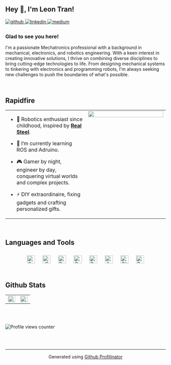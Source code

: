 ## Hey 👋, I'm Leon Tran!  
  

<a href="https://github.com/leontran44" target="_blank">
<img src=https://img.shields.io/badge/github-%2324292e.svg?&style=for-the-badge&logo=github&logoColor=white alt=github style="margin-bottom: 5px;" />
</a>
<a href="https://linkedin.com/in/hoangqtran" target="_blank">
<img src=https://img.shields.io/badge/linkedin-%231E77B5.svg?&style=for-the-badge&logo=linkedin&logoColor=white alt=linkedin style="margin-bottom: 5px;" />
</a>
<a href="https://medium.com/leontran44" target="_blank">
<img src=https://img.shields.io/badge/medium-%23292929.svg?&style=for-the-badge&logo=medium&logoColor=white alt=medium style="margin-bottom: 5px;" />
</a>  
  



### Glad to see you here!  
I'm a passionate Mechatronics professional with a background in mechanical, electronics, and robotics engineering. With a keen interest in creating innovative solutions, I thrive on combining diverse disciplines to bring cutting-edge technologies to life. From designing mechanical systems to tinkering with electronics and programming robots, I'm always seeking new challenges to push the boundaries of what's possible.   
  

<br/>  


## Rapidfire  
<table><tr><td valign="top" width="50%">

- 🔭 Robotics enthusiast since childhood, inspired by [**Real Steel**](https://www.imdb.com/title/tt0433035/).  
  

- 🌱 I’m currently learning ROS and Adruino.  
  

- 🎮 Gamer by night, engineer by day, conquering virtual worlds and complex projects.  
  

- ⚡ DIY extraordinaire, fixing gadgets and crafting personalized gifts.  


</td><td valign="top" width="50%">

<div align="center">
<img src="https://www.onlygfx.com/wp-content/uploads/2019/11/6-silly-cartoon-robot-vector-4.png" align="center" style="width: 100%" />
</div>  


</td></tr></table>  

<br/>  


## Languages and Tools  
<div align="center">  
<a href="https://www.cplusplus.com/" target="_blank"><img style="margin: 10px" src="https://profilinator.rishav.dev/?fbclid=IwAR2W5Fcyrn6DVQ9gmhSGKHY7wnQ4lmpW2144TsBn7_w8CsHugkM-P9RTIPgskills-assets/cplusplus-original.svg" alt="C++" height="25" /></a>  
<a href="https://www.cprogramming.com/" target="_blank"><img style="margin: 10px" src="https://profilinator.rishav.dev/?fbclid=IwAR2W5Fcyrn6DVQ9gmhSGKHY7wnQ4lmpW2144TsBn7_w8CsHugkM-P9RTIPgskills-assets/c-original.svg" alt="C" height="25" /></a>  
<a href="https://www.docker.com/" target="_blank"><img style="margin: 10px" src="https://profilinator.rishav.dev/?fbclid=IwAR2W5Fcyrn6DVQ9gmhSGKHY7wnQ4lmpW2144TsBn7_w8CsHugkM-P9RTIPgskills-assets/docker-original-wordmark.svg" alt="Docker" height="25" /></a>  
<a href="https://www.python.org/" target="_blank"><img style="margin: 10px" src="https://profilinator.rishav.dev/?fbclid=IwAR2W5Fcyrn6DVQ9gmhSGKHY7wnQ4lmpW2144TsBn7_w8CsHugkM-P9RTIPgskills-assets/python-original.svg" alt="Python" height="25" /></a>  
<a href="https://www.raspberrypi.org/" target="_blank"><img style="margin: 10px" src="https://profilinator.rishav.dev/?fbclid=IwAR2W5Fcyrn6DVQ9gmhSGKHY7wnQ4lmpW2144TsBn7_w8CsHugkM-P9RTIPgskills-assets/raspberrypi.png" alt="Raspberry Pi" height="25" /></a>  
<a href="https://www.arduino.cc/" target="_blank"><img style="margin: 10px" src="https://profilinator.rishav.dev/?fbclid=IwAR2W5Fcyrn6DVQ9gmhSGKHY7wnQ4lmpW2144TsBn7_w8CsHugkM-P9RTIPgskills-assets/arduino.png" alt="Arduino" height="25" /></a>  
<a href="https://github.com/" target="_blank"><img style="margin: 10px" src="https://profilinator.rishav.dev/?fbclid=IwAR2W5Fcyrn6DVQ9gmhSGKHY7wnQ4lmpW2144TsBn7_w8CsHugkM-P9RTIPgskills-assets/git-scm-icon.svg" alt="Git" height="25" /></a>  
<a href="https://powerbi.microsoft.com/en-us/" target="_blank"><img style="margin: 10px" src="https://profilinator.rishav.dev/?fbclid=IwAR2W5Fcyrn6DVQ9gmhSGKHY7wnQ4lmpW2144TsBn7_w8CsHugkM-P9RTIPgskills-assets/powerbi.png" alt="Power Bi" height="25" /></a>  
</div>  

<br/>  


## Github Stats  
<table><tr><td valign="top" width="50%">

<img src="https://github-readme-stats.vercel.app/api?username=leontran44&show_icons=true&count_private=true&hide_border=true" align="left" style="width: 100%" />

</td><td valign="top" width="50%">

<img src="https://github-readme-stats.vercel.app/api/top-langs/?username=leontran44&hide_border=true&layout=compact" align="left" style="width: 100%" />

</td></tr></table>  

<br/>  

  

<br/>  

![Profile views counter](https://komarev.com/ghpvc/?username=leontran44&&style=flat-square)  
  

<br/>  


<br />

----
<div align="center">Generated using <a href="https://profilinator.rishav.dev/" target="_blank">Github Profilinator</a></div>
